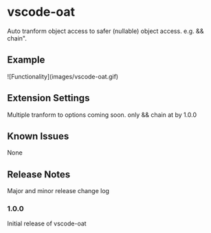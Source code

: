 # vscode-oat

Auto tranform object access to safer (nullable) object access. e.g. && chain".

## Example

\!\[Functionality\]\(images/vscode-oat.gif\)

## Extension Settings

Multiple tranform to options coming soon. only && chain at by 1.0.0

## Known Issues

None

## Release Notes

Major and minor release change log

### 1.0.0

Initial release of vscode-oat

